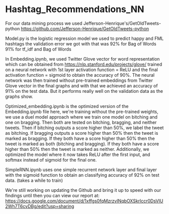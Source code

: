 # Hashtag_Recommendations_NN

For our data mining process we used Jefferson-Henrique's/GetOldTweets-python
https://github.com/Jefferson-Henrique/GetOldTweets-python

Model.py is the logistic regression model we used to predict happy and FML hashtags the validation error we got with that was 92% for Bag of Words
91% for tf_idf and Bag of Words

In Embedding.ipynb, we used Twitter Glove vector for word representation which can be obtained from
https://nlp.stanford.edu/projects/glove/ trained on a neural network with 1st layer activation function = ReLU and the final activation function = sigmoid to obtain the accuracy of 90%. The neural network was then trained without pre-trained embeddings from Twitter Glove vector in the final graphs and with that we achieved an accuracy of 91% on the test data. But it performs really well on the validation data as the graphs show.

Optimized_embedding.ipynb is the optimized version of the Embedding.ipynb file here, we're training without the pre-trained weights, we use a duel model approach where we train one model on bitching and one on bragging. Then both are tested on bitching, bragging, and neither tweets. Then if bitching outputs a score higher than 50%, we label the tweet as bitching. If bragging outputs a score higher than 50% then the tweet is marked as bragging. If they both have a score higher than 50% then the tweet is marked as both (bitching and bragging). If they both have a score higher than 50% then the tweet is marked as neither. Additionally, we optimized the model where it now takes ReLU after the first input, and softmax instead of sigmoid for the final one.

SimpleRNN.ipynb uses one simple recurrent network layer and final layer with the sigmoid function to obtain an classifying accuracy of 92% on test data. (takes a while to train)

We're still working on updating the Github and bring it up to speed with our findings until then you can view our report at:
https://docs.google.com/document/d/1xffgs0fqMzrzvINqbOXSkrlccr0DsVIU2Wh7T6cvDBg/edit?usp=sharing
